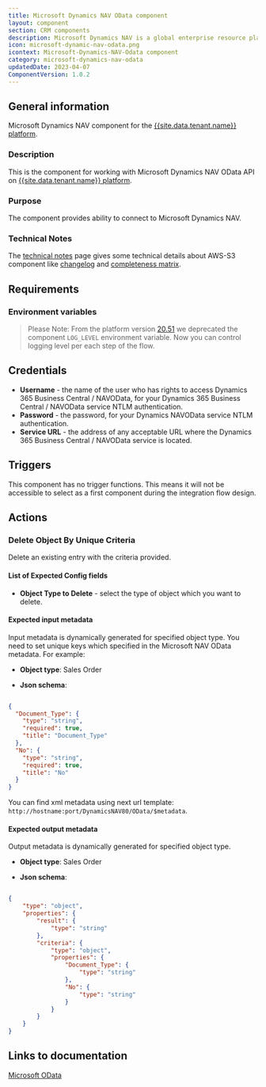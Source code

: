 ```yaml
---
title: Microsoft Dynamics NAV OData component
layout: component
section: CRM components
description: Microsoft Dynamics NAV is a global enterprise resource planning (ERP) solution that provides small and midsize businesses greater control over their financials and can simplify their supply chain, manufacturing, and operations.
icon: microsoft-dynamic-nav-odata.png
icontext: Microsoft-Dynamics-NAV-Odata component
category: microsoft-dynamics-nav-odata
updatedDate: 2023-04-07
ComponentVersion: 1.0.2
---
```


## General information

Microsoft Dynamics NAV component for the [{{site.data.tenant.name}} platform](http://www.{{site.data.tenant.name}}).

### Description

This is the component for working with Microsoft Dynamics NAV OData API on [{{site.data.tenant.name}} platform](http://www.{{site.data.tenant.name}}).

### Purpose

The component provides ability to connect to Microsoft Dynamics NAV.

### Technical Notes

The [technical notes](technical-notes) page gives some technical details about AWS-S3 component like [changelog](/components/microsoft-dynamics-nav-odata/technical-notes#changelog) and [completeness matrix](/components/microsoft-dynamics-nav-odata/technical-notes#completeness-matrix).

## Requirements

### Environment variables

> Please Note: From the platform version [20.51](/releases/20/51) we deprecated the
> component `LOG_LEVEL` environment variable. Now you can control logging level per each step of the flow.

## Credentials

 - **Username** - the name of the user who has rights to access Dynamics 365 Business Central / NAVOData, for your Dynamics 365 Business Central / NAVOData service NTLM authentication.
 - **Password** - the password, for your Dynamics NAVOData service NTLM authentication.
 - **Service URL** - the address of any acceptable URL where the Dynamics 365 Business Central / NAVOData service is located.

## Triggers

This component has no trigger functions. This means it will not be accessible to select as a first component during the integration flow design.

## Actions

### Delete Object By Unique Criteria

Delete an existing entry with the criteria provided.

#### List of Expected Config fields

 - **Object Type to Delete** - select the type of object which you want to delete.

#### Expected input metadata

Input metadata is dynamically generated for specified object type. You need to set unique keys which specified in the Microsoft NAV OData metadata. For example:

- **Object type**: Sales Order

- **Json schema**:

```json

{
  "Document_Type": {
    "type": "string",
    "required": true,
    "title": "Document_Type"
  },
  "No": {
    "type": "string",
    "required": true,
    "title": "No"
  }
}
```

You can find xml metadata using next url template: `http://hostname:port/DynamicsNAV80/OData/$metadata`.

#### Expected output metadata

Output metadata is dynamically generated for specified object type.

- **Object type**: Sales Order

- **Json schema**:

```json

{
	"type": "object",
	"properties": {
		"result": {
			"type": "string"
		},
		"criteria": {
			"type": "object",
			"properties": {
				"Document_Type": {
					"type": "string"
				},
				"No": {
					"type": "string"
				}
			}
		}
	}
}
```

## Links to documentation

[Microsoft OData](https://docs.microsoft.com/en-us/odata/)
